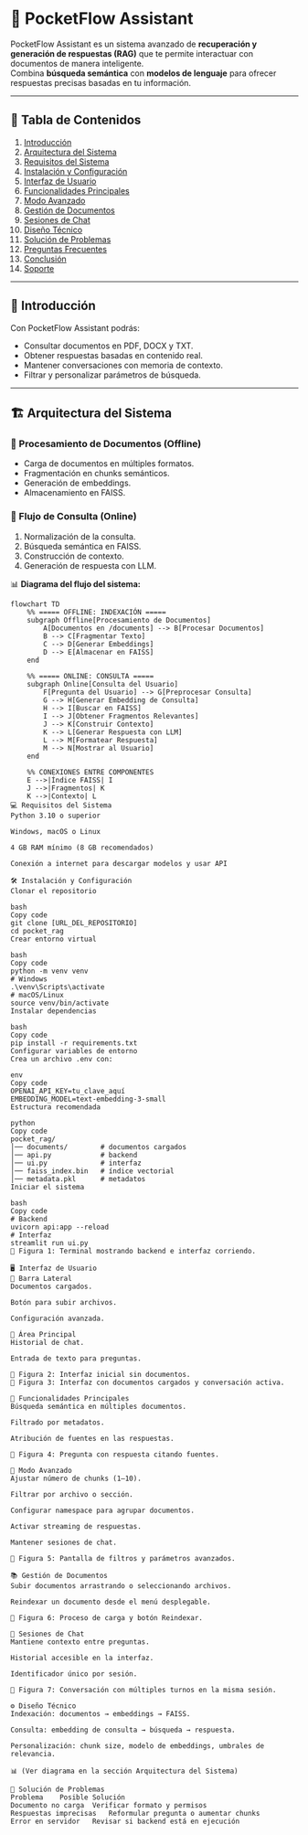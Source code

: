 # 🤖 PocketFlow Assistant  

PocketFlow Assistant es un sistema avanzado de **recuperación y generación de respuestas (RAG)** que te permite interactuar con documentos de manera inteligente.  
Combina **búsqueda semántica** con **modelos de lenguaje** para ofrecer respuestas precisas basadas en tu información.  

---

## 📌 Tabla de Contenidos  
1. [Introducción](#-introducción)  
2. [Arquitectura del Sistema](#-arquitectura-del-sistema)  
3. [Requisitos del Sistema](#-requisitos-del-sistema)  
4. [Instalación y Configuración](#-instalación-y-configuración)  
5. [Interfaz de Usuario](#-interfaz-de-usuario)  
6. [Funcionalidades Principales](#-funcionalidades-principales)  
7. [Modo Avanzado](#-modo-avanzado)  
8. [Gestión de Documentos](#-gestión-de-documentos)  
9. [Sesiones de Chat](#-sesiones-de-chat)  
10. [Diseño Técnico](#-diseño-técnico)  
11. [Solución de Problemas](#-solución-de-problemas)  
12. [Preguntas Frecuentes](#-preguntas-frecuentes)  
13. [Conclusión](#-conclusión)  
14. [Soporte](#-soporte)  

---

## 🌟 Introducción  
Con PocketFlow Assistant podrás:  
- Consultar documentos en PDF, DOCX y TXT.  
- Obtener respuestas basadas en contenido real.  
- Mantener conversaciones con memoria de contexto.  
- Filtrar y personalizar parámetros de búsqueda.  

---

## 🏗️ Arquitectura del Sistema  

### 🔹 Procesamiento de Documentos (Offline)  
- Carga de documentos en múltiples formatos.  
- Fragmentación en chunks semánticos.  
- Generación de embeddings.  
- Almacenamiento en FAISS.  

### 🔹 Flujo de Consulta (Online)  
1. Normalización de la consulta.  
2. Búsqueda semántica en FAISS.  
3. Construcción de contexto.  
4. Generación de respuesta con LLM.  

📊 **Diagrama del flujo del sistema:**  

```mermaid
flowchart TD
    %% ===== OFFLINE: INDEXACIÓN =====
    subgraph Offline[Procesamiento de Documentos]
        A[Documentos en /documents] --> B[Procesar Documentos]
        B --> C[Fragmentar Texto]
        C --> D[Generar Embeddings]
        D --> E[Almacenar en FAISS]
    end

    %% ===== ONLINE: CONSULTA =====
    subgraph Online[Consulta del Usuario]
        F[Pregunta del Usuario] --> G[Preprocesar Consulta]
        G --> H[Generar Embedding de Consulta]
        H --> I[Buscar en FAISS]
        I --> J[Obtener Fragmentos Relevantes]
        J --> K[Construir Contexto]
        K --> L[Generar Respuesta con LLM]
        L --> M[Formatear Respuesta]
        M --> N[Mostrar al Usuario]
    end

    %% CONEXIONES ENTRE COMPONENTES
    E -->|Índice FAISS| I
    J -->|Fragmentos| K
    K -->|Contexto| L
💻 Requisitos del Sistema
Python 3.10 o superior

Windows, macOS o Linux

4 GB RAM mínimo (8 GB recomendados)

Conexión a internet para descargar modelos y usar API

🛠️ Instalación y Configuración
Clonar el repositorio

bash
Copy code
git clone [URL_DEL_REPOSITORIO]
cd pocket_rag
Crear entorno virtual

bash
Copy code
python -m venv venv
# Windows
.\venv\Scripts\activate
# macOS/Linux
source venv/bin/activate
Instalar dependencias

bash
Copy code
pip install -r requirements.txt
Configurar variables de entorno
Crea un archivo .env con:

env
Copy code
OPENAI_API_KEY=tu_clave_aquí
EMBEDDING_MODEL=text-embedding-3-small
Estructura recomendada

python
Copy code
pocket_rag/
│── documents/        # documentos cargados
│── api.py            # backend
│── ui.py             # interfaz
│── faiss_index.bin   # índice vectorial
│── metadata.pkl      # metadatos
Iniciar el sistema

bash
Copy code
# Backend
uvicorn api:app --reload
# Interfaz
streamlit run ui.py
📸 Figura 1: Terminal mostrando backend e interfaz corriendo.

🖥️ Interfaz de Usuario
🔹 Barra Lateral
Documentos cargados.

Botón para subir archivos.

Configuración avanzada.

🔹 Área Principal
Historial de chat.

Entrada de texto para preguntas.

📸 Figura 2: Interfaz inicial sin documentos.
📸 Figura 3: Interfaz con documentos cargados y conversación activa.

🚀 Funcionalidades Principales
Búsqueda semántica en múltiples documentos.

Filtrado por metadatos.

Atribución de fuentes en las respuestas.

📸 Figura 4: Pregunta con respuesta citando fuentes.

🔧 Modo Avanzado
Ajustar número de chunks (1–10).

Filtrar por archivo o sección.

Configurar namespace para agrupar documentos.

Activar streaming de respuestas.

Mantener sesiones de chat.

📸 Figura 5: Pantalla de filtros y parámetros avanzados.

📚 Gestión de Documentos
Subir documentos arrastrando o seleccionando archivos.

Reindexar un documento desde el menú desplegable.

📸 Figura 6: Proceso de carga y botón Reindexar.

💬 Sesiones de Chat
Mantiene contexto entre preguntas.

Historial accesible en la interfaz.

Identificador único por sesión.

📸 Figura 7: Conversación con múltiples turnos en la misma sesión.

⚙️ Diseño Técnico
Indexación: documentos → embeddings → FAISS.

Consulta: embedding de consulta → búsqueda → respuesta.

Personalización: chunk size, modelo de embeddings, umbrales de relevancia.

📊 (Ver diagrama en la sección Arquitectura del Sistema)

🐛 Solución de Problemas
Problema	Posible Solución
Documento no carga	Verificar formato y permisos
Respuestas imprecisas	Reformular pregunta o aumentar chunks
Error en servidor	Revisar si backend está en ejecución